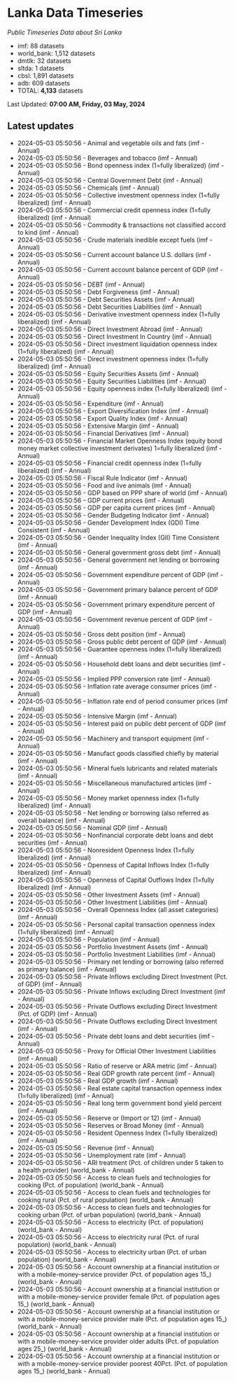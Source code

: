 # Lanka Data Timeseries
*Public Timeseries Data about Sri Lanka*

* imf: 88 datasets
* world_bank: 1,512 datasets
* dmtlk: 32 datasets
* sltda: 1 datasets
* cbsl: 1,891 datasets
* adb: 609 datasets
* TOTAL: **4,133** datasets

Last Updated: **07:00 AM, Friday, 03 May, 2024**

## Latest updates

* 2024-05-03 05:50:56 - Animal and vegetable oils and fats (imf - Annual)
* 2024-05-03 05:50:56 - Beverages and tobacco (imf - Annual)
* 2024-05-03 05:50:56 - Bond openness index (1=fully liberalized) (imf - Annual)
* 2024-05-03 05:50:56 - Central Government Debt (imf - Annual)
* 2024-05-03 05:50:56 - Chemicals (imf - Annual)
* 2024-05-03 05:50:56 - Collective investment openness index (1=fully liberalized) (imf - Annual)
* 2024-05-03 05:50:56 - Commercial credit openness index (1=fully liberalized) (imf - Annual)
* 2024-05-03 05:50:56 - Commodity & transactions not classified accord to kind (imf - Annual)
* 2024-05-03 05:50:56 - Crude materials inedible except fuels (imf - Annual)
* 2024-05-03 05:50:56 - Current account balance U.S. dollars (imf - Annual)
* 2024-05-03 05:50:56 - Current account balance percent of GDP (imf - Annual)
* 2024-05-03 05:50:56 - DEBT (imf - Annual)
* 2024-05-03 05:50:56 - Debt Forgiveness (imf - Annual)
* 2024-05-03 05:50:56 - Debt Securities Assets (imf - Annual)
* 2024-05-03 05:50:56 - Debt Securities Liabilities (imf - Annual)
* 2024-05-03 05:50:56 - Derivative investment openness index (1=fully liberalized) (imf - Annual)
* 2024-05-03 05:50:56 - Direct Investment Abroad (imf - Annual)
* 2024-05-03 05:50:56 - Direct Investment In Country (imf - Annual)
* 2024-05-03 05:50:56 - Direct investment liquidation openness index (1=fully liberalized) (imf - Annual)
* 2024-05-03 05:50:56 - Direct investment openness index (1=fully liberalized) (imf - Annual)
* 2024-05-03 05:50:56 - Equity Securities Assets (imf - Annual)
* 2024-05-03 05:50:56 - Equity Securities Liabilities (imf - Annual)
* 2024-05-03 05:50:56 - Equity openness index (1=fully liberalized) (imf - Annual)
* 2024-05-03 05:50:56 - Expenditure (imf - Annual)
* 2024-05-03 05:50:56 - Export Diversification Index (imf - Annual)
* 2024-05-03 05:50:56 - Export Quality Index (imf - Annual)
* 2024-05-03 05:50:56 - Extensive Margin (imf - Annual)
* 2024-05-03 05:50:56 - Financial Derivatives (imf - Annual)
* 2024-05-03 05:50:56 - Financial Market Openness Index (equity bond money market collective investment derivates) 1=fully liberalized (imf - Annual)
* 2024-05-03 05:50:56 - Financial credit openness index (1=fully liberalized) (imf - Annual)
* 2024-05-03 05:50:56 - Fiscal Rule Indicator (imf - Annual)
* 2024-05-03 05:50:56 - Food and live animals (imf - Annual)
* 2024-05-03 05:50:56 - GDP based on PPP share of world (imf - Annual)
* 2024-05-03 05:50:56 - GDP current prices (imf - Annual)
* 2024-05-03 05:50:56 - GDP per capita current prices (imf - Annual)
* 2024-05-03 05:50:56 - Gender Budgeting Indicator (imf - Annual)
* 2024-05-03 05:50:56 - Gender Development Index (GDI) Time Consistent (imf - Annual)
* 2024-05-03 05:50:56 - Gender Inequality Index (GII) Time Consistent (imf - Annual)
* 2024-05-03 05:50:56 - General government gross debt (imf - Annual)
* 2024-05-03 05:50:56 - General government net lending or borrowing (imf - Annual)
* 2024-05-03 05:50:56 - Government expenditure percent of GDP (imf - Annual)
* 2024-05-03 05:50:56 - Government primary balance percent of GDP (imf - Annual)
* 2024-05-03 05:50:56 - Government primary expenditure percent of GDP (imf - Annual)
* 2024-05-03 05:50:56 - Government revenue percent of GDP (imf - Annual)
* 2024-05-03 05:50:56 - Gross debt position (imf - Annual)
* 2024-05-03 05:50:56 - Gross public debt percent of GDP (imf - Annual)
* 2024-05-03 05:50:56 - Guarantee openness index (1=fully liberalized) (imf - Annual)
* 2024-05-03 05:50:56 - Household debt loans and debt securities (imf - Annual)
* 2024-05-03 05:50:56 - Implied PPP conversion rate (imf - Annual)
* 2024-05-03 05:50:56 - Inflation rate average consumer prices (imf - Annual)
* 2024-05-03 05:50:56 - Inflation rate end of period consumer prices (imf - Annual)
* 2024-05-03 05:50:56 - Intensive Margin (imf - Annual)
* 2024-05-03 05:50:56 - Interest paid on public debt percent of GDP (imf - Annual)
* 2024-05-03 05:50:56 - Machinery and transport equipment (imf - Annual)
* 2024-05-03 05:50:56 - Manufact goods classified chiefly by material (imf - Annual)
* 2024-05-03 05:50:56 - Mineral fuels lubricants and related materials (imf - Annual)
* 2024-05-03 05:50:56 - Miscellaneous manufactured articles (imf - Annual)
* 2024-05-03 05:50:56 - Money market openness index (1=fully liberalized) (imf - Annual)
* 2024-05-03 05:50:56 - Net lending or borrowing (also referred as overall balance) (imf - Annual)
* 2024-05-03 05:50:56 - Nominal GDP (imf - Annual)
* 2024-05-03 05:50:56 - Nonfinancial corporate debt loans and debt securities (imf - Annual)
* 2024-05-03 05:50:56 - Nonresident Openness Index (1=fully liberalized) (imf - Annual)
* 2024-05-03 05:50:56 - Openness of Capital Inflows Index (1=fully liberalized) (imf - Annual)
* 2024-05-03 05:50:56 - Openness of Capital Outflows Index (1=fully liberalized) (imf - Annual)
* 2024-05-03 05:50:56 - Other Investment Assets (imf - Annual)
* 2024-05-03 05:50:56 - Other Investment Liabilities (imf - Annual)
* 2024-05-03 05:50:56 - Overall Openness Index (all asset categories) (imf - Annual)
* 2024-05-03 05:50:56 - Personal capital transaction openness index (1=fully liberalized) (imf - Annual)
* 2024-05-03 05:50:56 - Population (imf - Annual)
* 2024-05-03 05:50:56 - Portfolio Investment Assets (imf - Annual)
* 2024-05-03 05:50:56 - Portfolio Investment Liabilities (imf - Annual)
* 2024-05-03 05:50:56 - Primary net lending or borrowing (also referred as primary balance) (imf - Annual)
* 2024-05-03 05:50:56 - Private Inflows excluding Direct Investment (Pct. of GDP) (imf - Annual)
* 2024-05-03 05:50:56 - Private Inflows excluding Direct Investment (imf - Annual)
* 2024-05-03 05:50:56 - Private Outflows excluding Direct Investment (Pct. of GDP) (imf - Annual)
* 2024-05-03 05:50:56 - Private Outflows excluding Direct Investment (imf - Annual)
* 2024-05-03 05:50:56 - Private debt loans and debt securities (imf - Annual)
* 2024-05-03 05:50:56 - Proxy for Official Other Investment Liabilities (imf - Annual)
* 2024-05-03 05:50:56 - Ratio of reserve or ARA metric (imf - Annual)
* 2024-05-03 05:50:56 - Real GDP growth rate percent (imf - Annual)
* 2024-05-03 05:50:56 - Real GDP growth (imf - Annual)
* 2024-05-03 05:50:56 - Real estate capital transaction openness index (1=fully liberalized) (imf - Annual)
* 2024-05-03 05:50:56 - Real long term government bond yield percent (imf - Annual)
* 2024-05-03 05:50:56 - Reserve or (Import or 12) (imf - Annual)
* 2024-05-03 05:50:56 - Reserves or Broad Money (imf - Annual)
* 2024-05-03 05:50:56 - Resident Openness Index (1=fully liberalized) (imf - Annual)
* 2024-05-03 05:50:56 - Revenue (imf - Annual)
* 2024-05-03 05:50:56 - Unemployment rate (imf - Annual)
* 2024-05-03 05:50:56 - ARI treatment (Pct. of children under 5 taken to a health provider) (world_bank - Annual)
* 2024-05-03 05:50:56 - Access to clean fuels and technologies for cooking (Pct. of population) (world_bank - Annual)
* 2024-05-03 05:50:56 - Access to clean fuels and technologies for cooking rural (Pct. of rural population) (world_bank - Annual)
* 2024-05-03 05:50:56 - Access to clean fuels and technologies for cooking urban (Pct. of urban population) (world_bank - Annual)
* 2024-05-03 05:50:56 - Access to electricity (Pct. of population) (world_bank - Annual)
* 2024-05-03 05:50:56 - Access to electricity rural (Pct. of rural population) (world_bank - Annual)
* 2024-05-03 05:50:56 - Access to electricity urban (Pct. of urban population) (world_bank - Annual)
* 2024-05-03 05:50:56 - Account ownership at a financial institution or with a mobile-money-service provider (Pct. of population ages 15_) (world_bank - Annual)
* 2024-05-03 05:50:56 - Account ownership at a financial institution or with a mobile-money-service provider female (Pct. of population ages 15_) (world_bank - Annual)
* 2024-05-03 05:50:56 - Account ownership at a financial institution or with a mobile-money-service provider male (Pct. of population ages 15_) (world_bank - Annual)
* 2024-05-03 05:50:56 - Account ownership at a financial institution or with a mobile-money-service provider older adults (Pct. of population ages 25_) (world_bank - Annual)
* 2024-05-03 05:50:56 - Account ownership at a financial institution or with a mobile-money-service provider poorest 40Pct. (Pct. of population ages 15_) (world_bank - Annual)
